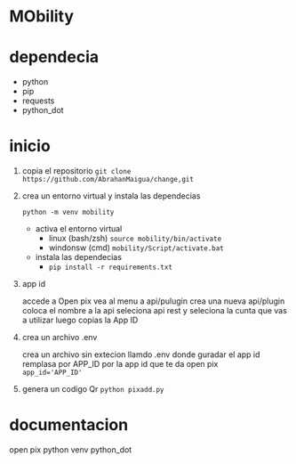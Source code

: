 # MObility

# dependecia
* python
* pip
* requests
* python_dot

# inicio

1. copia el repositorio
   `git clone https://github.com/AbrahanMaigua/change,git`
  
3. crea un entorno virtual y instala las dependecias
   
   `python -m venv mobility`
   * activa el entorno virtual
      * linux (bash/zsh)
         ```source mobility/bin/activate```
      * windonsw (cmd)
          `mobility/Script/activate.bat`
   * instala las dependecias
     * ``pip install -r requirements.txt``
 
7. app id
   
   accede a Open pix vea al menu a  api/pulugin crea una nueva api/plugin
   coloca el nombre a la api seleciona api rest y seleciona la cunta que vas a utilizar
   luego copias la App ID

5. crea un archivo .env
   
   crea un archivo sin extecion llamdo .env donde guradar el app id remplasa
   por APP_ID por la app id que te da open pix   
   `app_id='APP_ID'`
   
9. genera un codigo Qr
    `python pixadd.py`

# documentacion
open pix
python venv
python_dot
